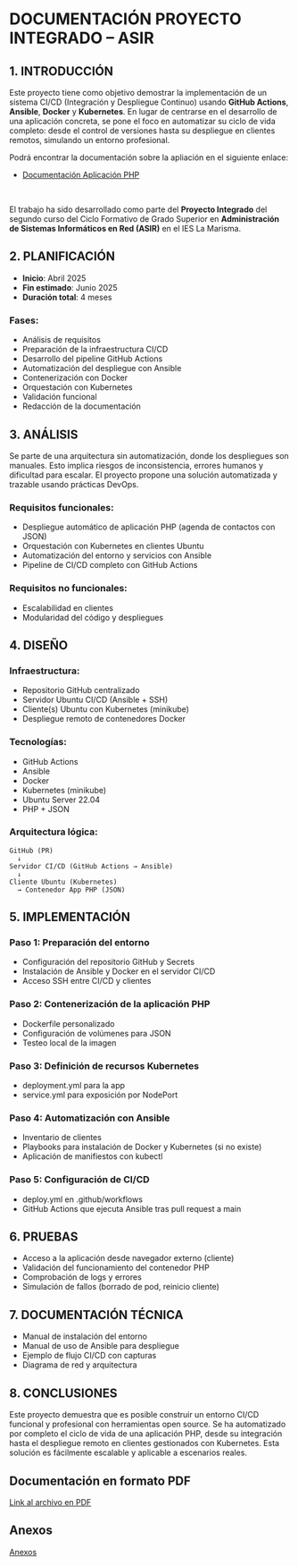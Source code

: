 # DOCUMENTACIÓN PROYECTO INTEGRADO – ASIR

## 1. INTRODUCCIÓN

Este proyecto tiene como objetivo demostrar la implementación de un sistema CI/CD (Integración y Despliegue Continuo) usando **GitHub Actions**, **Ansible**, **Docker** y **Kubernetes**. En lugar de centrarse en el desarrollo de una aplicación concreta, se pone el foco en automatizar su ciclo de vida completo: desde el control de versiones hasta su despliegue en clientes remotos, simulando un entorno profesional.

Podrá encontrar la documentación sobre la apliación en el siguiente enlace: 

- [Documentación Aplicación PHP](https://github.com/Dfauben/CI-CD-Simulacion-PHP)

<br>

El trabajo ha sido desarrollado como parte del **Proyecto Integrado** del segundo curso del Ciclo Formativo de Grado Superior en **Administración de Sistemas Informáticos en Red (ASIR)** en el IES La Marisma.

## 2. PLANIFICACIÓN

- **Inicio**: Abril 2025  
- **Fin estimado**: Junio 2025  
- **Duración total**: 4 meses  

### Fases:
- Análisis de requisitos
- Preparación de la infraestructura CI/CD
- Desarrollo del pipeline GitHub Actions
- Automatización del despliegue con Ansible
- Contenerización con Docker
- Orquestación con Kubernetes
- Validación funcional
- Redacción de la documentación

## 3. ANÁLISIS

Se parte de una arquitectura sin automatización, donde los despliegues son manuales. Esto implica riesgos de inconsistencia, errores humanos y dificultad para escalar. El proyecto propone una solución automatizada y trazable usando prácticas DevOps.

### Requisitos funcionales:

- Despliegue automático de aplicación PHP (agenda de contactos con JSON)
- Orquestación con Kubernetes en clientes Ubuntu
- Automatización del entorno y servicios con Ansible
- Pipeline de CI/CD completo con GitHub Actions

### Requisitos no funcionales:

- Escalabilidad en clientes
- Modularidad del código y despliegues

## 4. DISEÑO

### Infraestructura:

- Repositorio GitHub centralizado
- Servidor Ubuntu CI/CD (Ansible + SSH)
- Cliente(s) Ubuntu con Kubernetes (minikube)
- Despliegue remoto de contenedores Docker

### Tecnologías:

- GitHub Actions
- Ansible
- Docker
- Kubernetes (minikube)
- Ubuntu Server 22.04
- PHP + JSON

### Arquitectura lógica:

```plaintext
GitHub (PR) 
  ↓
Servidor CI/CD (GitHub Actions → Ansible)
  ↓
Cliente Ubuntu (Kubernetes) 
  → Contenedor App PHP (JSON)
```

## 5. IMPLEMENTACIÓN

### Paso 1: Preparación del entorno

- Configuración del repositorio GitHub y Secrets
- Instalación de Ansible y Docker en el servidor CI/CD
- Acceso SSH entre CI/CD y clientes

### Paso 2: Contenerización de la aplicación PHP

- Dockerfile personalizado
- Configuración de volúmenes para JSON
- Testeo local de la imagen

### Paso 3: Definición de recursos Kubernetes

- deployment.yml para la app
- service.yml para exposición por NodePort

### Paso 4: Automatización con Ansible

- Inventario de clientes
- Playbooks para instalación de Docker y Kubernetes (si no existe)
- Aplicación de manifiestos con kubectl

### Paso 5: Configuración de CI/CD

- deploy.yml en .github/workflows
- GitHub Actions que ejecuta Ansible tras pull request a main

## 6. PRUEBAS

- Acceso a la aplicación desde navegador externo (cliente)
- Validación del funcionamiento del contenedor PHP
- Comprobación de logs y errores
- Simulación de fallos (borrado de pod, reinicio cliente)

## 7. DOCUMENTACIÓN TÉCNICA

- Manual de instalación del entorno
- Manual de uso de Ansible para despliegue
- Ejemplo de flujo CI/CD con capturas
- Diagrama de red y arquitectura

## 8. CONCLUSIONES

Este proyecto demuestra que es posible construir un entorno CI/CD funcional y profesional con herramientas open source. Se ha automatizado por completo el ciclo de vida de una aplicación PHP, desde su integración hasta el despliegue remoto en clientes gestionados con Kubernetes. Esta solución es fácilmente escalable y aplicable a escenarios reales.

## Documentación en formato PDF

[Link al archivo en PDF](./Documentacion_Proyecto_Asir.pdf)

## Anexos

[Anexos](./Anexo/)